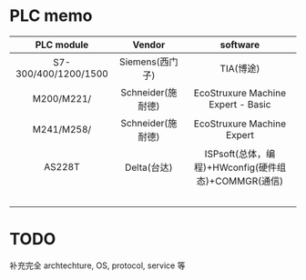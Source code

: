 # PLC memo

| PLC module |  Vendor | software |
|:----------:|:-------:|:--------:|
|   S7-300/400/1200/1500   | Siemens(西门子) |    TIA(博途)  |
|   M200/M221/         |  Schneider(施耐德)       | EcoStruxure Machine Expert - Basic         |
|   M241/M258/       |  Schneider(施耐德)        |  EcoStruxure Machine Expert        |
|   AS228T         |  Delta(台达)       |   ISPsoft(总体，编程)+HWconfig(硬件组态)+COMMGR(通信)       |
|            |         |          |
|            |         |          |
|            |         |          |
|            |         |          |
|            |         |          |

# TODO
补充完全 archtechture, OS, protocol, service 等